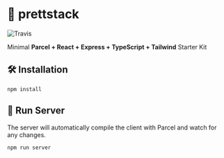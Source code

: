 # 🧰 prettstack

![Travis](https://travis-ci.org/kurozael/prettstack.svg?branch=main])

Minimal **Parcel + React + Express + TypeScript + Tailwind** Starter Kit

## 🛠️ Installation

`npm install`

## 🤖 Run Server

The server will automatically compile the client with Parcel and watch for any changes.

`npm run server`
